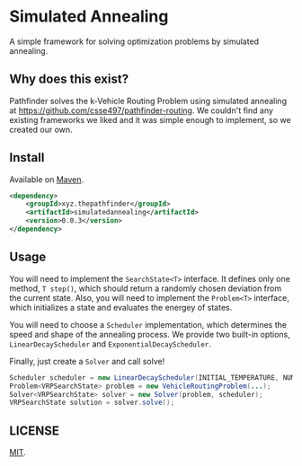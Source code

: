 # Simulated Annealing

A simple framework for solving optimization problems by simulated annealing.

## Why does this exist?

Pathfinder solves the k-Vehicle Routing Problem using simulated annealing at https://github.com/csse497/pathfinder-routing. We couldn't find any existing frameworks we liked and it was simple enough to implement, so we created our own.

## Install

Available on [Maven](http://mvnrepository.com/artifact/xyz.thepathfinder/simulatedannealing).

```xml
<dependency>
    <groupId>xyz.thepathfinder</groupId>
    <artifactId>simulatedannealing</artifactId>
    <version>0.0.3</version>
</dependency>
```

## Usage
You will need to implement the `SearchState<T>` interface. It defines only one method, `T step()`, which should return a randomly chosen deviation from the current state. Also, you will need to implement the `Problem<T>` interface, which initializes a state and evaluates the energey of states.

You will need to choose a `Scheduler` implementation, which determines the speed and shape of the annealing process. We provide two built-in options, `LinearDecayScheduler` and `ExponentialDecayScheduler`.

Finally, just create a `Solver` and call solve!

```java
Scheduler scheduler = new LinearDecayScheduler(INITIAL_TEMPERATURE, NUMBER_OF_STEPS);
Problem<VRPSearchState> problem = new VehicleRoutingProblem(...);
Solver<VRPSearchState> solver = new Solver(problem, scheduler);
VRPSearchState solution = solver.solve();
```

## LICENSE

[MIT](https://raw.githubusercontent.com/CSSE497/simulatedannealing/master/LICENSE).
